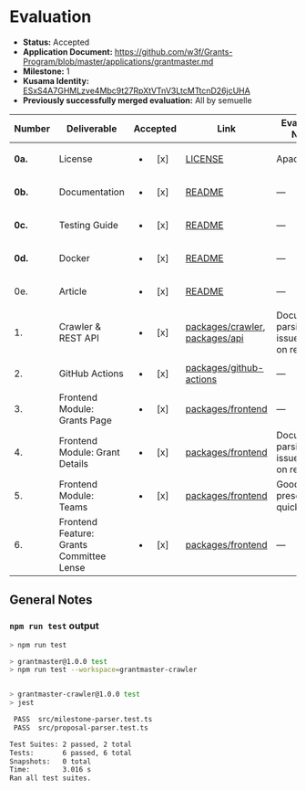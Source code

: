 # Evaluation

- **Status:** Accepted
- **Application Document:** https://github.com/w3f/Grants-Program/blob/master/applications/grantmaster.md
- **Milestone:** 1
- **Kusama Identity:** [ESxS4A7GHMLzve4Mbc9t27RpXtVTnV3LtcMTtcnD26jcUHA](https://polkascan.io/pre/kusama/account/ESxS4A7GHMLzve4Mbc9t27RpXtVTnV3LtcMTtcnD26jcUHA)
- **Previously successfully merged evaluation:** All by semuelle

| Number | Deliverable | Accepted | Link | Evaluation Notes |
| ------ | ----------- | :------: | ---- |----------------- |
| **0a.** | License | <ul><li>[x] </li></ul> | [LICENSE](https://github.com/Zaniyar/grantmaster/blob/6db30291e2687355dc683c0016de6164093a9b6d/LICENSE) | Apache 2.0 |
| **0b.** | Documentation | <ul><li>[x] </li></ul> | [README](https://github.com/Zaniyar/grantmaster/blob/6db30291e2687355dc683c0016de6164093a9b6d/README.md) | — |
| **0c.** | Testing Guide | <ul><li>[x] </li></ul> | [README](https://github.com/Zaniyar/grantmaster/tree/6db30291e2687355dc683c0016de6164093a9b6d#run-tests) | — |
| **0d.** | Docker | <ul><li>[x] </li></ul> | [README](https://github.com/Zaniyar/grantmaster/tree/6db30291e2687355dc683c0016de6164093a9b6d#run-with-docker) | — |
| 0e. | Article | <ul><li>[x] </li></ul> | [README](https://github.com/Zaniyar/grantmaster/blob/6db30291e2687355dc683c0016de6164093a9b6d/README.md) | — |
| 1. | Crawler & REST API | <ul><li>[x] </li></ul> | [packages/crawler](https://github.com/Zaniyar/grantmaster/tree/b0b3c1cf56f79e97a6c39d41e324a02b15f4f76e/packages/crawler), [packages/api](https://github.com/Zaniyar/grantmaster/tree/b0b3c1cf56f79e97a6c39d41e324a02b15f4f76e/packages/api) | Document parsing issues fixed on request |
| 2. | GitHub Actions | <ul><li>[x] </li></ul> | [packages/github-actions](https://github.com/Zaniyar/grantmaster/blob/d8e4375802f2e8ece3c5e71ef02269270509a3f2/packages/github-actions/README.md) | — |
| 3. | Frontend Module: Grants Page | <ul><li>[x] </li></ul> | [packages/frontend](https://github.com/Zaniyar/grantmaster/blob/d8e4375802f2e8ece3c5e71ef02269270509a3f2/packages/frontend/src/components/PullRequestSummaryList.tsx) | — |
| 4. | Frontend Module: Grant Details | <ul><li>[x] </li></ul> | [packages/frontend](https://github.com/Zaniyar/grantmaster/blob/d8e4375802f2e8ece3c5e71ef02269270509a3f2/packages/frontend/src/components/PullRequestDetail.tsx) | Document parsing issues fixed on request |
| 5. | Frontend Module: Teams | <ul><li>[x] </li></ul> | [packages/frontend](https://github.com/Zaniyar/grantmaster/blob/b0b3c1cf56f79e97a6c39d41e324a02b15f4f76e/packages/frontend/src/components/TeamsPage.tsx) | Good presentation, quick search |
| 6. | Frontend Feature: Grants Committee Lense | <ul><li>[x] </li></ul> | [packages/frontend](https://github.com/Zaniyar/grantmaster/blob/b0b3c1cf56f79e97a6c39d41e324a02b15f4f76e/packages/frontend/src/components/PullRequestSummaryList.tsx) | — |


## General Notes

### `npm run test` output

```sh
> npm run test

> grantmaster@1.0.0 test
> npm run test --workspace=grantmaster-crawler


> grantmaster-crawler@1.0.0 test
> jest

 PASS  src/milestone-parser.test.ts
 PASS  src/proposal-parser.test.ts

Test Suites: 2 passed, 2 total
Tests:       6 passed, 6 total
Snapshots:   0 total
Time:        3.016 s
Ran all test suites.
```
